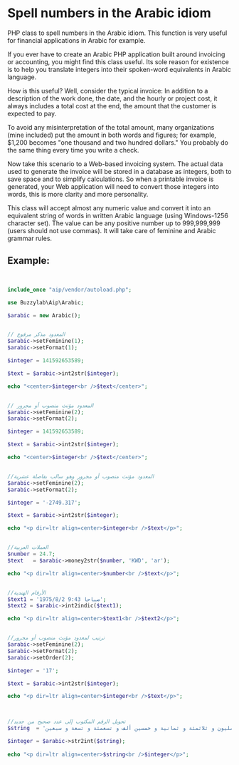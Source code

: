 # Spell numbers in the Arabic idiom

PHP class to spell numbers in the Arabic idiom. This function is very useful for financial applications in Arabic for example.

If you ever have to create an Arabic PHP application built around invoicing or accounting, you might find this class useful. Its sole reason for existence is to help you translate integers into their spoken-word equivalents in Arabic language.

How is this useful? Well, consider the typical invoice: In addition to a description of the work done, the date, and the hourly or project cost, it always includes a total cost at the end, the amount that the customer is expected to pay.

To avoid any misinterpretation of the total amount, many organizations (mine included) put the amount in both words and figures; for example, $1,200 becomes "one thousand and two hundred dollars." You probably do the same thing every time you write a check.

Now take this scenario to a Web-based invoicing system. The actual data used to generate the invoice will be stored in a database as integers, both to save space and to simplify calculations. So when a printable invoice is generated, your Web application will need to convert those integers into words, this is more clarity and more personality.

This class will accept almost any numeric value and convert it into an equivalent string of words in written Arabic language (using Windows-1256 character set). The value can be any positive number up to 999,999,999 (users should not use commas). It will take care of feminine and Arabic grammar rules.


## Example:

```php


include_once "aip/vendor/autoload.php";

use Buzzylab\Aip\Arabic;

$arabic = new Arabic();


// المعدود مذكر مرفوع
$arabic->setFeminine(1);
$arabic->setFormat(1);

$integer = 141592653589;

$text = $arabic->int2str($integer);

echo "<center>$integer<br />$text</center>";


// المعدود مؤنث منصوب أو مجرور
$arabic->setFeminine(2);
$arabic->setFormat(2);

$integer = 141592653589;

$text = $arabic->int2str($integer);

echo "<center>$integer<br />$text</center>";


//المعدود مؤنث منصوب أو مجرور وهو سالب بفاصلة عشرية
$arabic->setFeminine(2);
$arabic->setFormat(2);

$integer = '-2749.317';

$text = $arabic->int2str($integer);

echo "<p dir=ltr align=center>$integer<br />$text</p>";


//العملات العربية
$number = 24.7;
$text   = $arabic->money2str($number, 'KWD', 'ar');

echo "<p dir=ltr align=center>$number<br />$text</p>";


//الأرقام الهندية
$text1 = '1975/8/2 9:43 صباحا';
$text2 = $arabic->int2indic($text1);

echo "<p dir=ltr align=center>$text1<br />$text2</p>";


//ترتيب لمعدود مؤنث منصوب أو مجرور
$arabic->setFeminine(2);
$arabic->setFormat(2);
$arabic->setOrder(2);

$integer = '17';

$text = $arabic->int2str($integer);

echo "<p dir=ltr align=center>$integer<br />$text</p>";



//تحويل الرقم المكتوب إلى عدد صحيح من جديد
$string  = 'مليار و مئتين و خمسة و ستين مليون و ثلاثمئة و ثمانية و خمسين ألف و تسعمئة و تسعة و سبعين';

$integer = $arabic->str2int($string);
    
echo "<p dir=ltr align=center>$string<br />$integer</p>";


```